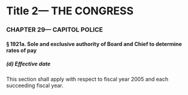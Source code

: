 
# Title 2— THE CONGRESS
### CHAPTER 29— CAPITOL POLICE
#### § 1921a. Sole and exclusive authority of Board and Chief to determine rates of pay
##### (d) Effective date

This section shall apply with respect to fiscal year 2005 and each succeeding fiscal year.

